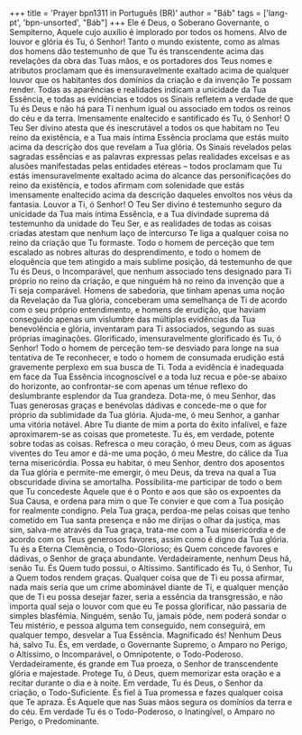 +++
title = 'Prayer bpn1311 in Português (BR)'
author = "Báb"
tags = ['lang-pt', 'bpn-unsorted', "Báb"]
+++
Ele é Deus, o Soberano Governante, o Sempiterno, Aquele cujo auxílio é implorado por todos os homens. Alvo de louvor e glória és Tu, ó Senhor! Tanto o mundo existente, como as almas dos homens dão testemunho de que Tu és transcendente acima das revelações da obra das Tuas mãos, e os portadores dos Teus nomes e atributos proclamam que és imensuravelmente exaltado acima de qualquer louvor que os habitantes dos domínios da criação e da invenção Te possam render. Todas as aparências e realidades indicam a unicidade da Tua Essência, e todas as evidências e todos os Sinais refletem a verdade de que Tu és Deus e não há para Ti nenhum igual ou associado em todos os reinos do céu e da terra.
Imensamente enaltecido e santificado és Tu, ó Senhor! O Teu Ser divino atesta que és inescrutável a todos os que habitam no Teu reino da existência, e a Tua mais íntima Essência proclama que estás muito acima da descrição dos que revelam a Tua glória.
Os Sinais revelados pelas sagradas essências e as palavras expressas pelas realidades excelsas e as alusões manifestadas pelas entidades etéreas – todos proclamam que Tu estás imensuravelmente exaltado acima do alcance das personificações do reino da existência, e todos afirmam com solenidade que estás imensamente enaltecido acima da descrição daqueles envoltos nos véus da fantasia.
Louvor a Ti, ó Senhor! O Teu Ser divino é testemunho seguro da unicidade da Tua mais íntima Essência, e a Tua divindade suprema dá testemunho da unidade do Teu Ser, e as realidades de todas as coisas criadas atestam que nenhum laço de intercurso Te liga a qualquer coisa no reino da criação que Tu formaste.
Todo o homem de perceção que tem escalado as nobres alturas do desprendimento, e todo o homem de eloquência que tem atingido a mais sublime posição, dá testemunho de que Tu és Deus, o Incomparável, que nenhum associado tens designado para Ti próprio no reino da criação, e que ninguém há no reino da invenção que a Ti seja comparável. Homens de sabedoria, que tinham apenas uma noção da Revelação da Tua glória, conceberam uma semelhança de Ti de acordo com o seu próprio entendimento, e homens de erudição, que haviam conseguido apenas um vislumbre das múltiplas evidências da Tua benevolência e glória, inventaram para Ti associados, segundo as suas próprias imaginações.
Glorificado, imensuravelmente glorificado és Tu, ó Senhor! Todo o homem de perceção tem-se desviado para longe na sua tentativa de Te reconhecer, e todo o homem de consumada erudição está gravemente perplexo em sua busca de Ti. Toda a evidência é inadequada em face da Tua Essência incognoscível e a toda luz recua e põe-se abaixo do horizonte, ao confrontar-se com apenas um ténue reflexo do deslumbrante esplendor da Tua grandeza.
Dota-me, ó meu Senhor, das Tuas generosas graças e benévolas dádivas e concede-me o que for próprio da sublimidade da Tua glória. Ajuda-me, ó meu Senhor, a ganhar uma vitória notável. Abre Tu diante de mim a porta do êxito infalível, e faze aproximarem-se as coisas que prometeste. Tu és, em verdade, potente sobre todas as coisas. Refresca o meu coração, ó meu Deus, com as águas viventes do Teu amor e dá-me uma poção, ó meu Mestre, do cálice da Tua terna misericórdia. Possa eu habitar, ó meu Senhor, dentro dos aposentos da Tua glória e permite-me emergir, ó meu Deus, da treva na qual a Tua obscuridade divina se amortalha. Possibilita-me participar de todo o bem que Tu concedeste Àquele que é o Ponto e aos que são os expoentes da Sua Causa, e ordena para mim o que Te convier e que com a Tua posição for realmente condigno. Pela Tua graça, perdoa-me pelas coisas que tenho cometido em Tua santa presença e não me dirijas o olhar da justiça, mas sim, salva-me através da Tua graça, trata-me com a Tua misericórdia e de acordo com os Teus generosos favores, assim como é digno da Tua glória.
Tu és a Eterna Clemência, o Todo-Glorioso; és Quem concede favores e dádivas, o Senhor de graça abundante. Verdadeiramente, nenhum Deus há, senão Tu. És Quem tudo possui, o Altíssimo.
Santificado és Tu, ó Senhor, Tu a Quem todos rendem graças. Qualquer coisa que de Ti eu possa afirmar, nada mais seria que um crime abominável diante de Ti, e qualquer menção que de Ti eu possa desejar fazer, seria a essência da transgressão, e não importa qual seja o louvor com que eu Te possa glorificar, não passaria de simples blasfémia. Ninguém, senão Tu, jamais pôde, nem poderá sondar o Teu mistério, e pessoa alguma tem conseguido, nem conseguirá, em qualquer tempo, desvelar a Tua Essência.
Magnificado és! Nenhum Deus há, salvo Tu. És, em verdade, o Governante Supremo, o Amparo no Perigo, o Altíssimo, o Incomparável, o Omnipotente, o Todo-Poderoso. Verdadeiramente, és grande em Tua proeza, o Senhor de transcendente glória e majestade.
Protege Tu, ó Deus, quem memorizar esta oração e a recitar durante o dia e à noite. Em verdade, Tu és Deus, o Senhor da criação, o Todo-Suficiente. És fiel à Tua promessa e fazes qualquer coisa que Te apraza. És Aquele que nas Suas mãos segura os domínios da terra e do céu. Em verdade Tu és o Todo-Poderoso, o Inatingível, o Amparo no Perigo, o Predominante.
